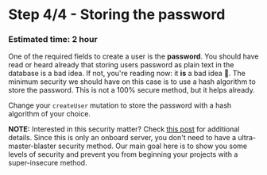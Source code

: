 # Step 4/4 - Storing the password
### Estimated time: 2 hour

One of the required fields to create a user is the **password**. You should have read or heard already that storing users password as plain text in the database is a bad idea. If not, you're reading now: it **is** a bad idea 🤦‍. The minimum security we should have on this case is to use a hash algorithm to store the password. This is not a 100% secure method, but it helps already.

Change your `createUser` mutation to store the password with a hash algorithm of your choice.

**NOTE:** Interested in this security matter? Check [this post](https://itnext.io/how-not-to-store-passwords-4955569e6e84) for additional details. Since this is only an onboard server, you don't need to have a ultra-master-blaster security method. Our main goal here is to show you some levels of security and prevent you from beginning your projects with a super-insecure method.
